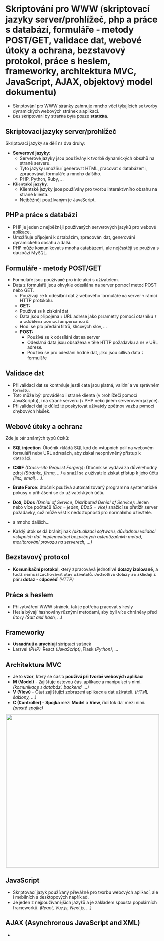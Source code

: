 # Skriptování pro WWW (skriptovací jazyky server/prohlížeč, php a práce s databází, formuláře - metody POST/GET, validace dat, webové útoky a ochrana, bezstavový protokol, práce s heslem, frameworky, architektura MVC, JavaScript, AJAX, objektový model dokumentu)
- Skriptování pro WWW stránky zahrnuje mnoho věcí týkajících se tvorby dynamických webových stránek a aplikací.
- Bez skriptování by stránka byla pouze **statická**.

## Skriptovací jazyky server/prohlížeč
Skriptovací jazyky se dělí na dva druhy:

- **Serverové jazyky:**
  - Serverové jazyky jsou používány k tvorbě dynamických obsahů na straně serveru.
  - Tyto jazyky umožňují generovat HTML, pracovat s databázemi, zpracovávat formuláře a mnoho dalšího.
  - PHP, Python, Ruby, ...
- **Klientské jazyky:**
  - Klientské jazyky jsou používány pro tvorbu interaktivního obsahu na straně klienta.
  - Nejběžněji používaným je JavaScript.
 
## PHP a práce s databází
- PHP je jeden z nejběžněji používaných serverových jazyků pro webové aplikace.
- Umožňuje připojení k databázím, zpracování dat, generování dynamického obsahu a další.
- PHP může komunikovat s mnoha databázemi, ale nejčastěji se používa s databází MySQL.

## Formuláře - metody POST/GET
- Formuláře jsou používané pro interakci s uživatelem.
- Data z formulářů jsou obvykle odesílána na server pomocí metod POST nebo GET.
  -  Používají se k odesílání dat z webového formuláře na server v rámci HTTP protokolu.
  -  **GET:**
    - Používá se k získání dat
    - Data jsou připojena k URL adrese jako parametry pomocí otazníku `?` a oddělena pomocí ampersandu `&`.
    - Hodí se pro předání filtrů, klíčových slov, ... 
  - **POST:**
    - Používá se k odesílání dat na server
    - Odeslaná data jsou obsažena v těle HTTP požadavku a ne v URL adrese.
    - Používá se pro odeslání hodně dat, jako jsou citlivá data z formuláře
   
## Validace dat
- Při validaci dat se kontroluje jestli data jsou platná, validní a ve správném formátu.
- Toto může být prováděno i straně klienta (v prohlížeči pomocí JavaScriptu), i na straně serveru (v PHP nebo jiném serverovém jazyce).
- Při validaci dat je důležité poskytovat uživately zpětnou vazbu pomocí chybových hlášek.

## Webové útoky a ochrana
Zde je pár známých typů útoků:
- **SQL injection**: Útočník vkládá SQL kód do vstupních polí na webovém formuláři nebo URL adresách, aby získal neoprávněný přístup k databázi. 
- **CSRF** _(Cross-site Request Forgery)_: Útočník se vydává za důvěryhodný zdroj _(Stránka, firma, ...)_ a snaží se z uživatele získat přístup k jeho účtu _(link, email, ...)_.
- **Brute Force**: Útočník používá automatizovaný program na systematické pokusy o přihlášení se do uživatelských účtů.
- **DoS, DDos** _(Denial of Service, Distributed Denial of Service)_: Jeden nebo více počítačů _(Dos = jeden, DDoS = více)_ snažící se přetížit server požadavky, což může vést k nedostupnosti pro normálního uživatele.
- a mnoho dalších...

- Každý útok se dá bránit jinak _(aktualizací softwaru, důkladnou validaci vstupních dat, implementací bezpečných autentizačních metod, monitorování provozu na serverech, ...)_

## Bezstavový protokol
- **Komunikační protokol**, který zpracovává jednotlivé **dotazy izolovaně**, a tudíž nemusí zachovávat stav uživatelů. Jednotlivé dotazy se skládají z páru **dotaz - odpověď** _(HTTP)_

## Práce s heslem
- Při vytváření WWW stránek, tak je potřeba pracovat s hesly
- Hesla bývají hashovány různými metodami, aby byli více chráněny před útoky _(Salt and hash, ...)_

## Frameworky
- **Usnadňují a urychlují** skriptaci stránek
- Laravel _(PHP)_, React _(JavaScript)_, Flask _(Python)_, ...

## Architektura MVC
- Je to **vzor**, který se často **používá při tvorbě webových aplikací**
- **M (Model)** - Zajišťuje datovou část aplikace a manipulaci s nimi. _(komunikace s databází, backend, ...)_
- **V (View)** - Část zajišťující zobrazení aplikace a dat uživateli. _(HTML šablony, ...)_
- **C (Controller)** - **Spojka** mezi **Model** a **View**, řídí tok dat mezi nimi. _(prostě spojka)_

<p align="center">
  <img src="https://www.itnetwork.cz/images/5/patterns/mvc.png" width="500" height="auto"/>
</p>

## JavaScript
- Skriptovací jazyk používaný převážně pro tvorbu webových aplikací, ale i mobilních a desktopových například.
- Je jeden z nejpoužívanějších jazyků a je základem spousta populárních frameworků. _(React, Vue.js, Next.js, ...)_

## AJAX (Asynchronous JavaScript and XML)
- 
